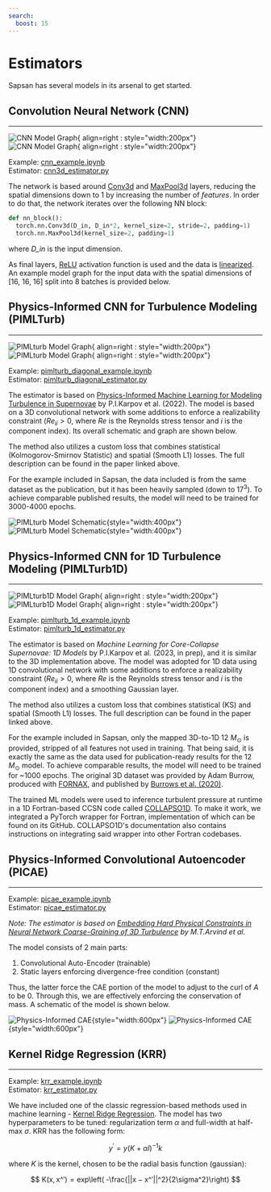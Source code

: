 ```yaml
---
search:
  boost: 15
---
```


# Estimators

Sapsan has several models in its arsenal to get started.

## Convolution Neural Network (CNN)
---
![CNN Model Graph](../assets/cnn_model_graph.png#only-light){ align=right : style="width:200px"}
![CNN Model Graph](../assets/cnn_model_graph_dark.png#only-dark){ align=right : style="width:200px"}

Example: [cnn_example.ipynb](https://github.com/pikarpov-LANL/Sapsan/blob/master/sapsan/examples/cnn_example.ipynb) <br>
Estimator: [cnn3d_estimator.py](https://github.com/pikarpov-LANL/Sapsan/blob/master/sapsan/lib/estimator/cnn/cnn3d_estimator.py)

The network is based around [Conv3d](https://pytorch.org/docs/stable/generated/torch.nn.Conv3d.html) and [MaxPool3d](https://pytorch.org/docs/stable/generated/torch.nn.MaxPool3d.html#maxpool3d) layers, reducing the spatial dimensions down to 1 by increasing the number of _features_. In order to do that, the network iterates over the following NN block:

```python
def nn_block():
  torch.nn.Conv3d(D_in, D_in*2, kernel_size=2, stride=2, padding=1)
  torch.nn.MaxPool3d(kernel_size=2, padding=1)
```
where _D_in_ is the input dimension.

As final layers, [ReLU](https://pytorch.org/docs/stable/generated/torch.nn.ReLU.html) activation function is used and the data is [linearized](https://pytorch.org/docs/stable/generated/torch.nn.Linear.html). An example model graph for the input data with the spatial dimensions of [16, 16, 16] split into 8 batches is provided below.

## Physics-Informed CNN for Turbulence Modeling (PIMLTurb)
---
![PIMLturb Model Graph](../assets/pimlturb_model_graph.png#only-light){ align=right : style="width:200px"}
![PIMLturb Model Graph](../assets/pimlturb_model_graph_dark.png#only-dark){ align=right : style="width:200px"}

Example: [pimlturb_diagonal_example.ipynb](https://github.com/pikarpov-LANL/Sapsan/blob/master/sapsan/examples/pimlturb_diagonal_example.ipynb) <br>
Estimator: [pimlturb_diagonal_estimator.py](https://github.com/pikarpov-LANL/Sapsan/blob/master/sapsan/lib/estimator/pimlturb/pimlturb_diagonal_estimator.py)

The estimator is based on [Physics-Informed Machine Learning for Modeling Turbulence in Supernovae](https://arxiv.org/abs/2205.08663) by P.I.Karpov et al. (2022). The model is based on a 3D convolutional network with some additions to enforce a realizability constraint ($Re_{ii} > 0$, where $Re$ is the Reynolds stress tensor and $i$ is the component index). Its overall schematic and graph are shown below.

The method also utilizes a custom loss that combines statistical (Kolmogorov-Smirnov Statistic) and spatial (Smooth L1) losses. The full description can be found in the paper linked above.

For the example included in Sapsan, the data included is from the same dataset as the publication, but it has been heavily sampled (down to $17^3$). To achieve comparable published results, the model will need to be trained for 3000-4000 epochs.

![PIMLturb Model Schematic](../assets/pimlturb_model_schematic.png#only-light){style="width:400px"}
![PIMLturb Model Schematic](../assets/pimlturb_model_schematic_dark.png#only-dark){style="width:400px"}

## Physics-Informed CNN for 1D Turbulence Modeling (PIMLTurb1D)
---
![PIMLturb1D Model Graph](../assets/pimlturb1d_model_graph.png#only-light){ align=right : style="width:200px"}
![PIMLturb1D Model Graph](../assets/pimlturb1d_model_graph_dark.png#only-dark){ align=right : style="width:200px"}

Example: [pimlturb_1d_example.ipynb](https://github.com/pikarpov-LANL/Sapsan/blob/master/sapsan/examples/pimlturb_1d_example.ipynb) <br>
Estimator: [pimlturb_1d_estimator.py](https://github.com/pikarpov-LANL/Sapsan/blob/master/sapsan/lib/estimator/pimlturb_1d/pimlturb_1d_estimator.py)

The estimator is based on _Machine Learning for Core-Collapse Supernovae:
1D Models_ by P.I.Karpov et al. (2023, in prep), and it is similar to the 3D implementation above. The model was adopted for 1D data using 1D convolutional network with some additions to enforce a realizability constraint ($Re_{ii} > 0$, where $Re$ is the Reynolds stress tensor and $i$ is the component index) and a smoothing Gaussian layer.

The method also utilizes a custom loss that combines statistical (KS) and spatial (Smooth L1) losses. The full description can be found in the paper linked above.

For the example included in Sapsan, only the mapped 3D-to-1D 12 $M_{\odot}$ is provided, stripped of all features not used in training. That being said, it is exactly the same as the data used for publication-ready results for the 12 $M_{\odot}$ model. To achieve comparable results, the model will need to be trained for ~1000 epochs. The original 3D dataset was provided by Adam Burrow, produced with [FORNAX](https://arxiv.org/abs/1806.07390), and published by [Burrows et al. (2020)](https://academic.oup.com/mnras/article/491/2/2715/5645246).

The trained ML models were used to inference turbulent pressure at runtime in a 1D Fortran-based CCSN code called [COLLAPSO1D](https://github.com/pikarpov-LANL/COLLAPSO1D). To make it work, we integrated a PyTorch wrapper for Fortran, implementation of which can be found on its GitHub. COLLAPSO1D's documentation also contains instructions on integrating said wrapper into other Fortran codebases.

## Physics-Informed Convolutional Autoencoder (PICAE)
---
Example: [picae_example.ipynb](https://github.com/pikarpov-LANL/Sapsan/blob/master/sapsan/examples/picae_example.ipynb) <br>
Estimator: [picae_estimator.py](https://github.com/pikarpov-LANL/Sapsan/blob/master/sapsan/lib/estimator/picae/picae_estimator.py)

*Note: The estimator is based on [Embedding Hard Physical Constraints in Neural Network Coarse-Graining of 3D Turbulence](https://ui.adsabs.harvard.edu/abs/2020arXiv200200021M) by M.T.Arvind et al.*

The model consists of 2 main parts:
1. Convolutional Auto-Encoder (trainable)
2. Static layers enforcing divergence-free condition (constant)

Thus, the latter force the CAE portion of the model to adjust to the curl of $A$ to be 0. Through this, we are effectively enforcing the conservation of mass. A schematic of the model is shown below.

![Physics-Informed CAE](../assets/PICAE.png#only-light){style="width:600px"}
![Physics-Informed CAE](../assets/PICAE_dark.png#only-dark){style="width:600px"}

## Kernel Ridge Regression (KRR)
---
Example: [krr_example.ipynb](https://github.com/pikarpov-LANL/Sapsan/blob/master/sapsan/examples/krr_example.ipynb) <br>
Estimator: [krr_estimator.py](https://github.com/pikarpov-LANL/Sapsan/blob/master/sapsan/lib/estimator/krr/krr_estimator.py)

We have included one of the classic regression-based methods used in machine learning - [Kernel Ridge Regression](https://scikit-learn.org/stable/modules/generated/sklearn.kernel_ridge.KernelRidge.html). The model has two hyperparameters to be tuned: regularization term $\alpha$ and full-width at half-max $\sigma$. KRR has the following form:

$$
y^′ = y(K + \alpha I)^{− 1}k
$$

where $K$ is the kernel, chosen to be the radial basis function (gaussian):

$$
K(x, x^′) = exp\left( -\frac{||x − x^′||^2}{2\sigma^2}\right)
$$
